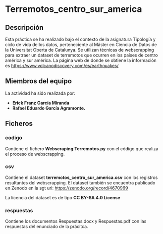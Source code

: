 # Terremotos_centro_sur_america

## Descripción

Esta práctica se ha realizado bajo el contexto de la asignatura Tipología y ciclo de vida de los datos, perteneciente al Máster en Ciencia de Datos de la Universitat Oberta de Catalunya. Se utilizan técnicas de webscrapping para extraer un dataset de terremotos que ocurren en los países de centro américa y sur américa. La página web de donde se obtiene la información es https://www.volcanodiscovery.com/es/earthquakes/

## Miembros del equipo

La actividad ha sido realizada por:
* **Erick Franz García Miranda** 
* **Rafael Eduardo García Agramonte.**

## Ficheros
### codigo

Contiene el fichero **Webscraping Terremotos.py** con el código que realiza el proceso de webscrapping.

### csv

Contiene el dataset **terremotos_centro_sur_america.csv** con los registros resultantes del webscrapping. 
El dataset también se encuentra publicado en Zenodo en la sgt url: https://zenodo.org/record/4670969

La licencia del dataset es de tipo **CC BY-SA 4.0 License**

### respuestas

Contiene los documentos Respuestas.docx y Respuestas.pdf con las respuestas del enunciado de la prácitca.
